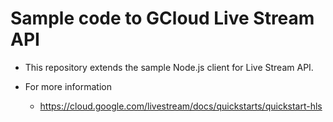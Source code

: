 # Sample code to GCloud Live Stream API
* This repository extends the sample Node.js client for Live Stream API.

* For more information
  * https://cloud.google.com/livestream/docs/quickstarts/quickstart-hls

